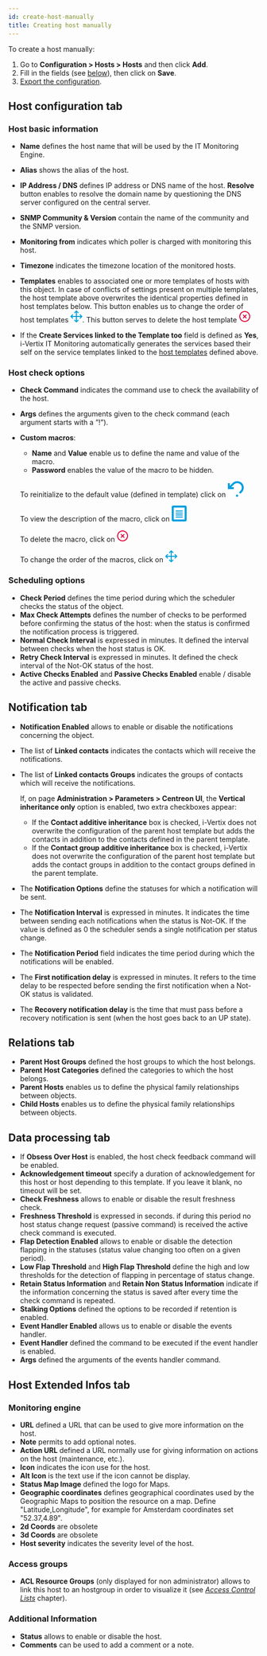```yaml
---
id: create-host-manually
title: Creating host manually
---
```


To create a host manually:

1. Go to **Configuration \> Hosts \> Hosts** and then click **Add**.
2. Fill in the fields (see [below](#host-configuration-tab)), then click on **Save**.
3. [Export the configuration](export-configuration.md).

## Host configuration tab

### Host basic information

* **Name** defines the host name that will be used by the IT Monitoring Engine.
* **Alias** shows the alias of the host.
* **IP Address / DNS** defines IP address or DNS name of the host. **Resolve** button enables to
  resolve the domain name by questioning the DNS server configured on the central server.
* **SNMP Community & Version** contain the name of the community and the SNMP version.
* **Monitoring from** indicates which poller is charged with monitoring this host.
* **Timezone** indicates the timezone location of the monitored hosts.
* **Templates** enables to associated one or more templates of hosts with this object.
In case of conflicts of settings present on multiple templates, the host template above overwrites the identical properties defined in host templates below.
This button enables us to change the order of host templates ![image](../../assets/create-host-manually/move.png#thumbnail1). This button serves to delete the host template ![image](../../assets/create-host-manually/delete.png#thumbnail1)

* If the **Create Services linked to the Template too** field is defined as **Yes**, i-Vertix IT Monitoring automatically generates the services based their self on the service templates linked to the [host templates](host-templates.md) defined above.

### Host check options

* **Check Command** indicates the command use to check the availability of the host.
* **Args** defines the arguments given to the check command (each argument starts with a ”!”).

* **Custom macros**:

   * **Name** and **Value** enable us to define the name and value of the macro.
   * **Password** enables the value of the macro to be hidden.

  To reinitialize to the default value (defined in template) click on ![image](../../assets/create-host-manually/undo.png#thumbnail1)
  
  To view the description of the macro, click on ![image](../../assets/create-host-manually/description.png#thumbnail1)

  To delete the macro, click on ![image](../../assets/create-host-manually/delete.png#thumbnail1)

  To change the order of the macros, click on ![image](../../assets/create-host-manually/move.png#thumbnail1)

### Scheduling options

* **Check Period** defines the time period during which the scheduler checks the status of the object.
* **Max Check Attempts** defines the number of checks to be performed before confirming the status of the
  host: when the status is confirmed the notification process is triggered.
* **Normal Check Interval** is expressed in minutes. It defined the interval between checks when the host status is OK.
* **Retry Check Interval** is expressed in minutes. It defined the check interval of the Not-OK status of the host.
* **Active Checks Enabled** and **Passive Checks Enabled** enable / disable the active and passive checks.

## Notification tab

* **Notification Enabled** allows to enable or disable the notifications concerning the object.
* The list of **Linked contacts** indicates the contacts which will receive the notifications.
* The list of **Linked contacts Groups** indicates the groups of contacts which will receive the notifications.
  
  If, on page **Administration > Parameters > Centreon UI**, the **Vertical inheritance only** option is enabled, two extra checkboxes appear:

    * If the **Contact additive inheritance** box is checked, i-Vertix does not overwrite the configuration of the parent host template but adds the contacts in addition to the contacts defined in the parent template.
    * If the **Contact group additive inheritance** box is checked, i-Vertix does not overwrite the configuration of the parent host template but adds the contact groups in addition to the contact groups defined in the parent template.

* The **Notification Options** define the statuses for which a notification will be sent.
* The **Notification Interval** is expressed in minutes. It indicates the time between sending each notifications when the status is Not-OK. If the value is defined as 0 the scheduler sends a single notification per status change.
* The **Notification Period** field indicates the time period during which the notifications will be enabled.
* The **First notification delay** is expressed in minutes. It refers to the time delay to be respected before sending
  the first notification when a Not-OK status is validated.
* The **Recovery notification delay** is the time that must pass before a recovery notification is sent (when the host goes back to an UP state).

## Relations tab

* **Parent Host Groups** defined the host groups to which the host belongs.
* **Parent Host Categories** defined the categories to which the host belongs.
* **Parent Hosts** enables us to define the physical family relationships between objects.
* **Child Hosts** enables us to define the physical family relationships between objects.

## Data processing tab

* If **Obsess Over Host** is enabled, the host check feedback command will be enabled.
* **Acknowledgement timeout** specify a duration of acknowledgement for this host or host depending to this template. If you leave it blank, no timeout will be set.
* **Check Freshness** allows to enable or disable the result freshness check.
* **Freshness Threshold** is expressed in seconds. if during this period no host status change request (passive command) is received the active check command is executed.
* **Flap Detection Enabled** allows to enable or disable the detection flapping in the statuses (status value changing too often on a given period).
* **Low Flap Threshold** and **High Flap Threshold** define the high and low thresholds for the detection of flapping in percentage of status change.
* **Retain Status Information** and **Retain Non Status Information** indicate if the information concerning the status is saved after every time the check command is repeated.
* **Stalking Options** defined the options to be recorded if retention is enabled.
* **Event Handler Enabled** allows us to enable or disable the events handler.
* **Event Handler** defined the command to be executed if the event handler is enabled.
* **Args** defined the arguments of the events handler command.

## Host Extended Infos tab

### Monitoring engine

* **URL** defined a URL that can be used to give more information on the host.
* **Note** permits to add optional notes.
* **Action URL** defined a URL normally use for giving information on actions on the host (maintenance, etc.).
* **Icon** indicates the icon use for the host.
* **Alt Icon** is the text use if the icon cannot be display.
* **Status Map Image** defined the logo for Maps.
* **Geographic coordinates** defines geographical coordinates used by the Geographic Maps to position the resource on a map. Define "Latitude,Longitude", for example for Amsterdam coordinates set "52.37,4.89".
* **2d Coords** are obsolete
* **3d Coords** are obsolete
* **Host severity** indicates the severity level of the host.
### Access groups

* **ACL Resource Groups** (only displayed for non administrator) allows to link this host to an hostgroup in order to visualize it (see *[Access Control Lists](../../managing-users-contacts/acl.md)* chapter).

### Additional Information

* **Status** allows to enable or disable the host.
* **Comments** can be used to add a comment or a note.
